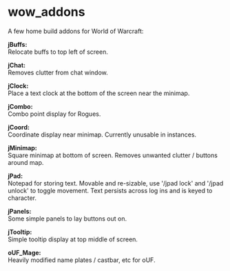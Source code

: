 # wow_addons

A few home build addons for World of Warcraft:

**jBuffs:**  
Relocate buffs to top left of screen.

**jChat:**  
Removes clutter from chat window.

**jClock:**  
Place a text clock at the bottom of the screen near the minimap.

**jCombo:**  
Combo point display for Rogues.

**jCoord:**  
Coordinate display near minimap.  Currently unusable in instances.

**jMinimap:**  
Square minimap at bottom of screen.  Removes unwanted clutter / buttons around map.

**jPad:**  
Notepad for storing text.  Movable and re-sizable, use '/jpad lock' and '/jpad unlock' to toggle movement.
Text persists across log ins and is keyed to character.

**jPanels:**  
Some simple panels to lay buttons out on.

**jTooltip:**  
Simple tooltip display at top middle of screen.

**oUF_Mage:**  
Heavily modified name plates / castbar, etc for oUF.
